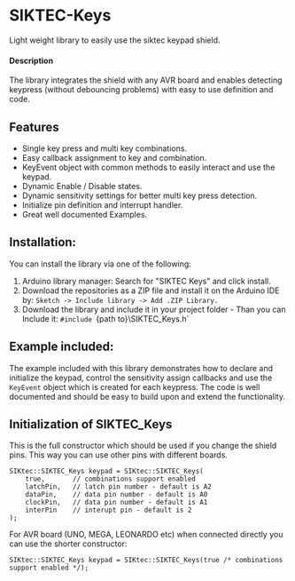 # SIKTEC-Keys
Light weight library to easily use the siktec keypad shield.

#### Description
The library integrates the shield with any AVR board and enables detecting keypress (without debouncing problems) with easy to use definition and code.

## Features
- Single key press and multi key combinations.
- Easy callback assignment to key and combination.
- KeyEvent object with common methods to easily interact and use the keypad.
- Dynamic Enable / Disable states.
- Dynamic sensitivity settings for better multi key press detection.
- Initialize pin definition and interrupt handler.
- Great well documented Examples.

## Installation:
You can install the library via one of the following:
1. Arduino library manager: Search for "SIKTEC Keys" and click install.
2. Download the repositories as a ZIP file and install it on the Arduino IDE by:
	`Sketch -> Include library -> Add .ZIP Library.`
3. Download the library and include it in your project folder - Than you can Include it:
	`#include `{path to}\SIKTEC_Keys.h`

## Example included:
The example included with this library demonstrates how to declare and initialize the keypad, control the sensitivity assign callbacks and use the `KeyEvent` object which is created for each keypress.
The code is well documented and should be easy to build upon and extend the functionality. 


## Initialization of SIKTEC_Keys
This is the full constructor which should be used if you change the shield pins. This way you can
use other pins with different boards.
```c_cpp
SIKtec::SIKTEC_Keys keypad = SIKtec::SIKTEC_Keys(
	true,       // combinations support enabled
	latchPin,   // latch pin number - default is A2
	dataPin,    // data pin number - default is A0
	clockPin,   // data pin number - default is A1
	interPin    // interupt pin - default is 2
);
```
For AVR board (UNO, MEGA, LEONARDO etc) when connected directly you can use the shorter constructor:
```c_cpp
SIKtec::SIKTEC_Keys keypad = SIKtec::SIKTEC_Keys(true /* combinations support enabled */);
```